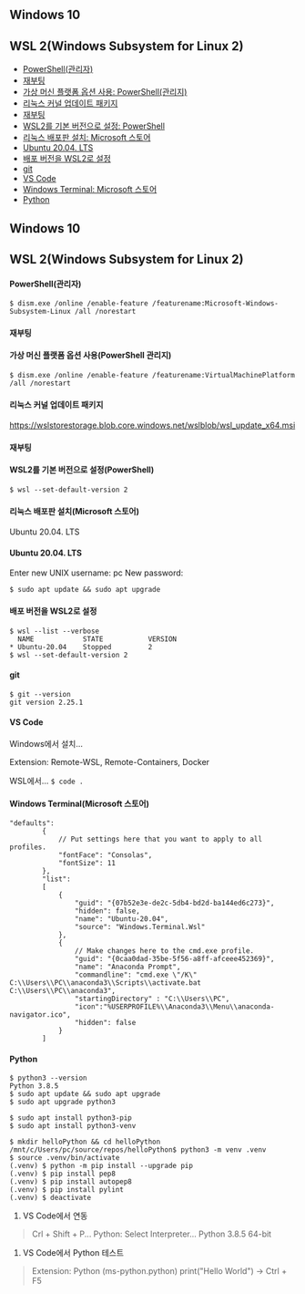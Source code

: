 ## Windows 10

## WSL 2(Windows Subsystem for Linux 2)

+ [PowerShell(관리자)](#PowerShell(관리자))
+ [재부팅](#재부팅)
+ [가상 머신 플랫폼 옵션 사용: PowerShell(관리지)](#가상-머신-플랫폼-옵션-사용(PowerShell-관리지))
+ [리눅스 커널 업데이트 패키지](#리눅스-커널-업데이트-패키지)
+ [재부팅](#재부팅)
+ [WSL2를 기본 버전으로 설정: PowerShell](#WSL2를-기본-버전으로-설정(PowerShell))
+ [리눅스 배포판 설치: Microsoft 스토어](#리눅스-배포판-설치(Microsoft-스토어))
+ [Ubuntu 20.04. LTS](#Ubuntu-20.04.-LTS)
+ [배포 버전을 WSL2로 설정](#배포-버전을-WSL2로-설정)
+ [git](#git)
+ [VS Code](#VS-Code)
+ [Windows Terminal: Microsoft 스토어](#Windows-Terminal(Microsoft-스토어))
+ [Python](#Python)

## Windows 10

## WSL 2(Windows Subsystem for Linux 2)

#### PowerShell(관리자)

```
$ dism.exe /online /enable-feature /featurename:Microsoft-Windows-Subsystem-Linux /all /norestart
```

#### 재부팅

#### 가상 머신 플랫폼 옵션 사용(PowerShell 관리지)

```
$ dism.exe /online /enable-feature /featurename:VirtualMachinePlatform /all /norestart
```

#### 리눅스 커널 업데이트 패키지

https://wslstorestorage.blob.core.windows.net/wslblob/wsl_update_x64.msi

#### 재부팅

#### WSL2를 기본 버전으로 설정(PowerShell)

```
$ wsl --set-default-version 2
```

#### 리눅스 배포판 설치(Microsoft 스토어)

Ubuntu 20.04. LTS

#### Ubuntu 20.04. LTS

Enter new UNIX username: pc
New password:

```
$ sudo apt update && sudo apt upgrade
```

#### 배포 버전을 WSL2로 설정

```
$ wsl --list --verbose
  NAME            STATE           VERSION
* Ubuntu-20.04    Stopped         2
$ wsl --set-default-version 2
```

#### git

```
$ git --version
git version 2.25.1
```

#### VS Code

Windows에서 설치…

Extension: Remote-WSL, Remote-Containers, Docker

WSL에서… `$ code .`

#### Windows Terminal(Microsoft 스토어)

```
"defaults":
        {
            // Put settings here that you want to apply to all profiles.
            "fontFace": "Consolas",
            "fontSize": 11
        },
        "list":
        [
            {
                "guid": "{07b52e3e-de2c-5db4-bd2d-ba144ed6c273}",
                "hidden": false,
                "name": "Ubuntu-20.04",
                "source": "Windows.Terminal.Wsl"
            },
            {
                // Make changes here to the cmd.exe profile.
                "guid": "{0caa0dad-35be-5f56-a8ff-afceee452369}",
                "name": "Anaconda Prompt",
                "commandline": "cmd.exe \"/K\" C:\\Users\\PC\\anaconda3\\Scripts\\activate.bat C:\\Users\\PC\\anaconda3",
                "startingDirectory" : "C:\\Users\\PC",
                "icon":"%USERPROFILE%\\Anaconda3\\Menu\\anaconda-navigator.ico",
                "hidden": false
            }
        ]
```

#### Python

```
$ python3 --version
Python 3.8.5
$ sudo apt update && sudo apt upgrade
$ sudo apt upgrade python3

$ sudo apt install python3-pip
$ sudo apt install python3-venv

$ mkdir helloPython && cd helloPython
/mnt/c/Users/pc/source/repos/helloPython$ python3 -m venv .venv
$ source .venv/bin/activate
(.venv) $ python -m pip install --upgrade pip
(.venv) $ pip install pep8
(.venv) $ pip install autopep8
(.venv) $ pip install pylint
(.venv) $ deactivate
```

1. VS Code에서 연동
> Crl + Shift + P... Python: Select Interpreter… Python 3.8.5 64-bit

1. VS Code에서 Python 테스트
> Extension: Python (ms-python.python)
> print("Hello World") → Ctrl + F5
